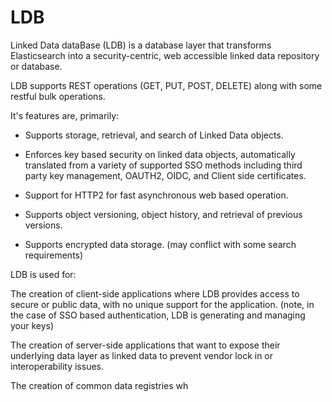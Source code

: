 # LDB
Linked Data dataBase (LDB) is a database layer that transforms Elasticsearch into a security-centric, web accessible linked data repository or database.

LDB supports REST operations (GET, PUT, POST, DELETE) along with some restful bulk operations.

It's features are, primarily:

* Supports storage, retrieval, and search of Linked Data objects.

* Enforces key based security on linked data objects, automatically translated from a variety of supported SSO methods including third party key management, OAUTH2, OIDC, and Client side certificates.

* Support for HTTP2 for fast asynchronous web based operation.

* Supports object versioning, object history, and retrieval of previous versions.

* Supports encrypted data storage. (may conflict with some search requirements)

LDB is used for:

The creation of client-side applications where LDB provides access to secure or public data, with no unique support for the application. (note, in the case of SSO based authentication, LDB is generating and managing your keys)

The creation of server-side applications that want to expose their underlying data layer as linked data to prevent vendor lock in or interoperability issues.

The creation of common data registries wh